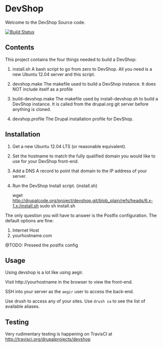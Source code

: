 DevShop
=======

Welcome to the DevShop Source code.

[![Build Status](https://travis-ci.org/drupalprojects/devshop.svg?branch=6.x-1.x)](https://travis-ci.org/drupalprojects/devshop)

Contents
--------

This project contains the four things needed to build a DevShop:

1. install.sh
  A bash script to go from zero to DevShop.  All you need is a new Ubuntu
  12.04 server and this script.

2. devshop.make
  The makefile used to build a DevShop instance.  It does NOT include itself as
  a profile

3. build-devshop.make
  The makefile used by install-devshop.sh to build a DevShop instance. It is called from the drupal.org git server before anything is cloned.

3. devshop.profile
  The Drupal installation profile for DevShop.

Installation
------------

1. Get a new Ubuntu 12.04 LTS (or reasonable equivalent).
2. Set the hostname to match the fully qualified domain you would like to use
 for your DevShop front-end.
3. Add a DNS A record to point that domain to the IP address of your server.
4. Run the DevShop Install script. (install.sh)

    wget http://drupalcode.org/project/devshop.git/blob_plain/refs/heads/6.x-1.x:/install.sh
    sudo sh install.sh

The only question you will have to answer is the Postfix configuration.  The
default options are fine:

  1. Internet Host
  2. yourhostname.com

@TODO: Preseed the postfix config

Usage
-----

Using devshop is a lot like using aegir.

Visit http://yourhostname in the browser to view the front-end.

SSH into your server as the `aegir` user to access the back-end.

Use drush to access any of your sites.  Use `drush sa` to see the list of available aliases.

Testing
-------

Very rudimentary testing is happening on TravisCI at http://travisci.org/drupalprojects/devshop

